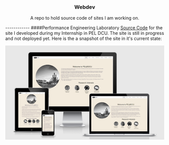 <h3 align="center">
Webdev

</h3>
<p align="center">
A repo to hold source code of sites I am working on. 
</p>
------------ 
####Performance Engineering Laboratory
<a href="https://github.com/AlbertFaust/webdev/tree/master/PerformanceEngineeringLaboratory">Source Code</a> for the site I developed during my Internship in PEL DCU.  
The site is still in progress and not deployed yet. Here is the a snapshot of the site in it's current state:  

![PEL](https://raw.githubusercontent.com/AlbertFaust/webdev/master/pel.png)


